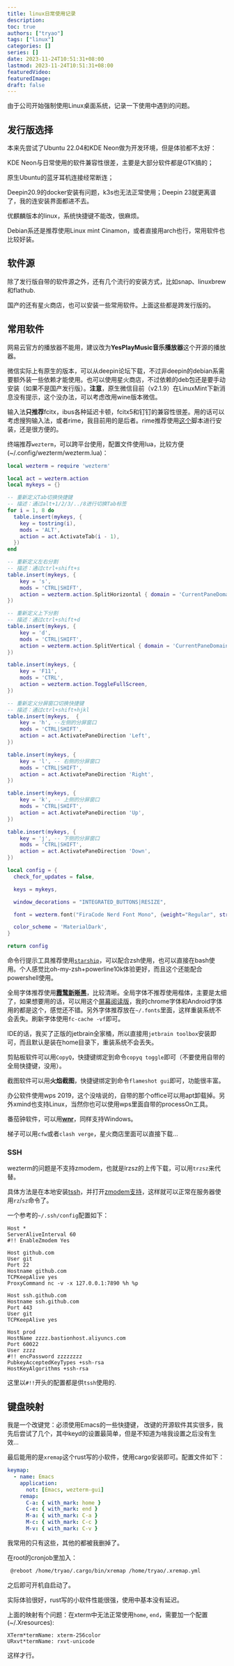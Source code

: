 ```yaml
---
title: linux日常使用记录
description:
toc: true
authors: ["tryao"]
tags: ["linux"]
categories: []
series: []
date: 2023-11-24T10:51:31+08:00
lastmod: 2023-11-24T10:51:31+08:00
featuredVideo:
featuredImage:
draft: false
---
```


由于公司开始强制使用Linux桌面系统，记录一下使用中遇到的问题。

## 发行版选择

本来先尝试了Ubuntu 22.04和KDE Neon做为开发环境，但是体验都不太好：

KDE Neon与日常使用的软件兼容性很差，主要是大部分软件都是GTK搞的；

原生Ubuntu的蓝牙耳机连接经常断连；

Deepin20.9的docker安装有问题，k3s也无法正常使用；Deepin 23就更离谱了，我的连安装界面都进不去。

优麒麟版本的linux，系统快捷键不能改，很麻烦。

Debian系还是推荐使用Linux mint Cinamon，或者直接用arch也行，常用软件也比较好装。

## 软件源

除了发行版自带的软件源之外，还有几个流行的安装方式，比如snap、linuxbrew和flathub.

国产的还有星火商店，也可以安装一些常用软件。上面这些都是跨发行版的。



## 常用软件

网易云官方的播放器不能用，建议改为**YesPlayMusic音乐播放器**这个开源的播放器。

微信实际上有原生的版本，可以从deepin论坛下载，不过非deepin的debian系需要额外装一些依赖才能使用。也可以使用星火商店，不过依赖的deb包还是要手动安装（如果不是国产发行版）。**注意**，原生微信目前（v2.1.9）在LinuxMint下新消息没有提示，这个没办法，可以考虑改用wine版本微信。

输入法**只推荐**fcitx，ibus各种延迟卡顿，fcitx5和钉钉的兼容性很差。用的话可以考虑搜狗输入法，或者rime，我目前用的是后者。rime推荐使用[这个](https://github.com/Mark24Code/rime-auto-deploy)脚本进行安装，还是很方便的。

终端推荐`wezterm`，可以跨平台使用，配置文件使用lua，比较方便(~/.config/wezterm/wezterm.lua)：

```lua
local wezterm = require 'wezterm'

local act = wezterm.action
local mykeys = {}

-- 重新定义Tab切换快捷键
-- 描述：通过alt+1/2/3/../8进行切换Tab标签
for i = 1, 8 do
  table.insert(mykeys, {
    key = tostring(i),
    mods = 'ALT',
    action = act.ActivateTab(i - 1),
  })
end

-- 重新定义左右分割
-- 描述：通过ctrl+shift+s
table.insert(mykeys, {
    key = 's',
    mods = 'CTRL|SHIFT',
    action = wezterm.action.SplitHorizontal { domain = 'CurrentPaneDomain' },
})

-- 重新定义上下分割
-- 描述：通过ctrl+shift+d
table.insert(mykeys, {
    key = 'd',
    mods = 'CTRL|SHIFT',
    action = wezterm.action.SplitVertical { domain = 'CurrentPaneDomain' },
})

table.insert(mykeys, {
    key = 'F11',
    mods = 'CTRL',
    action = wezterm.action.ToggleFullScreen,
})

-- 重新定义分屏窗口切换快捷键
-- 描述：通过ctrl+shift+hjkl
table.insert(mykeys,  {
    key = 'h', --左侧的分屏窗口
    mods = 'CTRL|SHIFT',
    action = act.ActivatePaneDirection 'Left',
})

table.insert(mykeys, {
    key = 'l', -- 右侧的分屏窗口
    mods = 'CTRL|SHIFT',
    action = act.ActivatePaneDirection 'Right',
})

table.insert(mykeys, {
    key = 'k', -- 上侧的分屏窗口
    mods = 'CTRL|SHIFT',
    action = act.ActivatePaneDirection 'Up',
})

table.insert(mykeys, {
    key = 'j', -- 下侧的分屏窗口
    mods = 'CTRL|SHIFT',
    action = act.ActivatePaneDirection 'Down',
})

local config = {
  check_for_updates = false,

  keys = mykeys,

  window_decorations = "INTEGRATED_BUTTONS|RESIZE",

  font = wezterm.font("FiraCode Nerd Font Mono", {weight="Regular", stretch="Normal", style="Normal"}),

  color_scheme = 'MaterialDark',
}

return config
```

命令行提示工具推荐使用[`starship`](https://github.com/starship/starship)，可以配合zsh使用，也可以直接在bash使用。个人感觉比oh-my-zsh+powerline10k体验更好，而且这个还能配合powershell使用。

全局字体推荐使用[**霞鹜新晰黑**](https://github.com/lxgw/LxgwNeoXiHei)，比较清晰。全局字体不推荐使用楷体，主要是太细了，如果想要用的话，可以用这个[屏幕阅读版](https://github.com/lxgw/LxgwWenKai-Screen)，我的chrome字体和Android字体用的都是这个，感觉还不错。另外字体推荐放在`~/.fonts`里面，这样重装系统不会丢失。刷新字体使用`fc-cache -vf`即可。

IDE的话，我买了正版的jetbrain全家桶，所以直接用`jetbrain toolbox`安装即可，而且默认是装在home目录下，重装系统不会丢失。

剪贴板软件可以用`CopyQ`，快捷键绑定到命令`copyq toggle`即可（不要使用自带的全局快捷键，没用）。

截图软件可以用**火焰截图**，快捷键绑定到命令`flameshot gui`即可，功能很丰富。

办公软件使用wps 2019，这个没啥说的，自带的那个office可以用apt卸载掉。另外xmind也支持Linux，当然你也可以使用wps里面自带的processOn工具。

番茄钟软件，可以用[**wnr**](https://github.com/RoderickQiu/wnr)，同样支持Windows。

梯子可以用`cfw`或者`clash verge`，星火商店里面可以直接下载…

### SSH

wezterm的问题是不支持zmodem，也就是lrzsz的上传下载，可以用`trzsz`来代替。

具体方法是在本地安装[tssh](https://github.com/trzsz/trzsz-ssh/tree/main)，并打开[zmodem支持](https://github.com/trzsz/trzsz-ssh/blob/main/README.cn.md#%E6%94%AF%E6%8C%81-zmodem)，这样就可以正常在服务器使用`rz`/`sz`命令了。

一个参考的`~/.ssh/config`配置如下：

```
Host *
ServerAliveInterval 60
#!! EnableZmodem Yes

Host github.com
User git
Port 22
Hostname github.com
TCPKeepAlive yes
ProxyCommand nc -v -x 127.0.0.1:7890 %h %p

Host ssh.github.com
Hostname ssh.github.com
Port 443
User git
TCPKeepAlive yes

Host prod
HostName zzzz.bastionhost.aliyuncs.com
Port 60022
User zzzz
#!! encPassword zzzzzzzz
PubkeyAcceptedKeyTypes +ssh-rsa
HostKeyAlgorithms +ssh-rsa
```

这里以`#!!`开头的配置都是供`tssh`使用的.

## 键盘映射

我是一个改键党：必须使用Emacs的一些快捷键， 改键的开源软件其实很多，我先后尝试了几个，其中keyd的设置最简单，但是不知道为啥我设置之后没有生效…

最后能用的是`xremap`这个rust写的小软件，使用cargo安装即可。配置文件如下：

```yaml
keymap:
  - name: Emacs
    application:
      not: [Emacs, wezterm-gui]
    remap:
      C-a: { with_mark: home }
      C-e: { with_mark: end }
      M-a: { with_mark: C-a }
      M-c: { with_mark: C-c }
      M-v: { with_mark: C-v }
```

我常用的只有这些，其他的都被我删掉了。

在root的cronjob里加入：

```bash
 @reboot /home/tryao/.cargo/bin/xremap /home/tryao/.xremap.yml
```

之后即可开机自启动了。

实际体验很好，rust写的小软件性能很强，使用中基本没有延迟。

上面的映射有个问题：在xterm中无法正常使用`home`, `end`，需要加一个配置(~/.Xresources):

```
XTerm*termName: xterm-256color
URxvt*termName: rxvt-unicode
```

这样才行。
